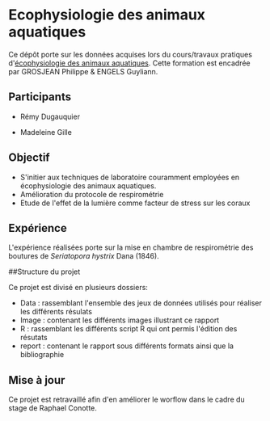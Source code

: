 # Ecophysiologie des animaux aquatiques

Ce dépôt porte sur les données acquises lors du cours/travaux pratiques d'[écophysiologie des animaux aquatiques](http://applications.umons.ac.be/web/fr/pde/2016-2017/ue/US-M1-BIOECO-030-M.htm). Cette formation est encadrée par GROSJEAN Philippe & ENGELS Guyliann.

## Participants

- Rémy Dugauquier

- Madeleine Gille

## Objectif  

- S'initier aux techniques de laboratoire couramment employées en écophysiologie des animaux aquatiques.
- Amélioration du protocole de respirométrie
- Etude de l'effet de la lumière comme facteur de stress sur les coraux

## Expérience

L'expérience réalisées porte sur la mise en chambre de respirométrie des boutures de _Seriatopora hystrix_ Dana (1846). 

##Structure du projet

Ce projet est divisé en plusieurs dossiers:
  - Data : rassemblant l'ensemble des jeux de données utilisés pour réaliser les différents résulats
  - Image : contenant les différents images illustrant ce rapport
  - R : rassemblant les différents script R qui ont permis l'édition des résutats
  - report : contenant le rapport sous différents formats ainsi que la bibliographie

## Mise à jour 

Ce projet est retravaillé afin d'en améliorer le worflow dans le cadre du stage de Raphael Conotte. 
